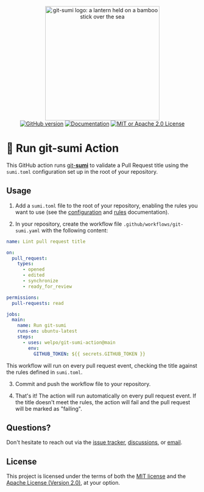 <p align="center">
    <a href="https://sumi.rs">
        <img src="https://raw.githubusercontent.com/welpo/git-sumi/main/website/static/img/logo.png" width="300" alt="git-sumi logo: a lantern held on a bamboo stick over the sea">
    </a>
    <br>
    <a href="https://github.com/welpo/git-sumi-action/releases"><img src="https://img.shields.io/github/v/release/welpo/git-sumi-action?style=flat-square&labelColor=202b2d&color=b05275" alt="GitHub version"></a>
    <a href="https://sumi.rs/docs">
        <img src="https://img.shields.io/website?url=https%3A%2F%2Fsumi.rs&style=flat-square&label=docs&labelColor=202b2d&color=b05275" alt="Documentation"></a>
    <a href="#license">
        <img src="https://img.shields.io/badge/license-MIT%20or%20Apache%202.0-0?style=flat-square&labelColor=202b2d&color=b05275" alt="MIT or Apache 2.0 License"></a>
</p>

# 🏮 Run git-sumi Action

This GitHub action runs [git-**sumi**](https://sumi.rs) to validate a Pull Request title using the `sumi.toml` configuration set up in the root of your repository.

## Usage

1. Add a `sumi.toml` file to the root of your repository, enabling the rules you want to use (see the [configuration](https://sumi.rs/docs/configuration/) and [rules](https://sumi.rs/docs/rules/) documentation).

2. In your repository, create the workflow file `.github/workflows/git-sumi.yaml` with the following content:

```yaml
name: Lint pull request title

on:
  pull_request:
    types:
      - opened
      - edited
      - synchronize
      - ready_for_review

permissions:
  pull-requests: read

jobs:
  main:
    name: Run git-sumi
    runs-on: ubuntu-latest
    steps:
      - uses: welpo/git-sumi-action@main
        env:
          GITHUB_TOKEN: ${{ secrets.GITHUB_TOKEN }}
```

This workflow will run on every pull request event, checking the title against the rules defined in `sumi.toml`.

3. Commit and push the workflow file to your repository.

4. That's it! The action will run automatically on every pull request event. If the title doesn't meet the rules, the action will fail and the pull request will be marked as "failing".

## Questions?

Don't hesitate to reach out via the [issue tracker](https://github.com/welpo/git-sumi-action/issues), [discussions](https://github.com/welpo/git-sumi-action/discussions), or [email](mailto:osc@osc.garden?subject=[GitHub]%20git-sumi-action).

## License

This project is licensed under the terms of both the [MIT license](/LICENSE-MIT) and the [Apache License (Version 2.0)](/LICENSE-APACHE), at your option.
